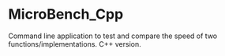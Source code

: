 # MicroBench_Cpp
Command line application to test and compare the speed of two functions/implementations. C++ version.
